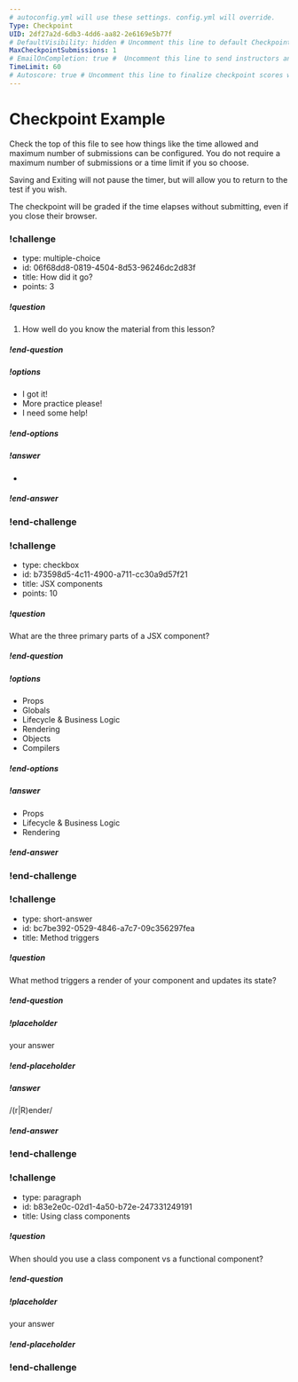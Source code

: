 ```yaml
---
# autoconfig.yml will use these settings. config.yml will override.
Type: Checkpoint
UID: 2df27a2d-6db3-4dd6-aa82-2e6169e5b77f
# DefaultVisibility: hidden # Uncomment this line to default Checkpoint to hidden
MaxCheckpointSubmissions: 1
# EmailOnCompletion: true #  Uncomment this line to send instructors an email once a student has completed a checkpoint
TimeLimit: 60
# Autoscore: true # Uncomment this line to finalize checkpoint scores without instructor review
---
```


# Checkpoint Example

Check the top of this file to see how things like the time allowed and maximum number of submissions can be configured. You do not require a maximum number of submissions or a time limit if you so choose.

Saving and Exiting will not pause the timer, but will allow you to return to the test if you wish.

The checkpoint will be graded if the time elapses without submitting, even if you close their browser.

<!--BEGIN CHALLENGE-->

### !challenge

* type: multiple-choice
* id: 06f68dd8-0819-4504-8d53-96246dc2d83f
* title: How did it go?
* points: 3
<!--Other optional fields (checkpoints only) -->
<!--`points: 1`: the number of points for scoring as a checkpoint-->
<!--`topics: python, pandas`: the topics for analyzing points-->

##### !question

1. How well do you know the material from this lesson?

##### !end-question

##### !options

* I got it!
* More practice please!
* I need some help!

##### !end-options

##### !answer

*

##### !end-answer

### !end-challenge

<!--END CHALLENGE-->

<!--BEGIN CHALLENGE-->

### !challenge

* type: checkbox
* id: b73598d5-4c11-4900-a711-cc30a9d57f21
* title: JSX components
* points: 10
<!--Other optional fields (checkpoints only) -->
<!--`points: 1`: the number of points for scoring as a checkpoint-->
<!--`topics: python, pandas`: the topics for analyzing points-->

##### !question

What are the three primary parts of a JSX component?

##### !end-question

##### !options

* Props
* Globals
* Lifecycle & Business Logic
* Rendering
* Objects
* Compilers

##### !end-options

##### !answer

* Props
* Lifecycle & Business Logic
* Rendering

##### !end-answer

### !end-challenge

<!--END CHALLENGE-->

<!--BEGIN CHALLENGE-->

### !challenge

* type: short-answer
* id: bc7be392-0529-4846-a7c7-09c356297fea
* title: Method triggers
<!--Other optional fields (checkpoints only) -->
<!--`points: 1`: the number of points for scoring as a checkpoint-->
<!--`topics: python, pandas`: the topics for analyzing points-->

##### !question

What method triggers a render of your component and updates its state?

##### !end-question

##### !placeholder
your answer
##### !end-placeholder

##### !answer

/(r|R)ender/

##### !end-answer

### !end-challenge

<!--END CHALLENGE-->

<!--BEGIN CHALLENGE-->

### !challenge

* type: paragraph
* id: b83e2e0c-02d1-4a50-b72e-247331249191
* title: Using class components
<!--Other optional fields (checkpoints only) -->
<!--`points: 1`: the number of points for scoring as a checkpoint-->
<!--`topics: python, pandas`: the topics for analyzing points-->

##### !question

When should you use a class component vs a functional component?

##### !end-question

##### !placeholder

your answer

##### !end-placeholder

### !end-challenge

<!--END CHALLENGE-->

